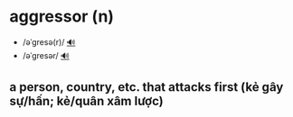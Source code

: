 # aggressor (n)

- /əˈɡresə(r)/ [🔊](https://www.oxfordlearnersdictionaries.com/media/english/uk_pron/a/agg/aggre/aggressor__gb_1.mp3)
- /əˈɡresər/ [🔊](https://www.oxfordlearnersdictionaries.com/media/english/us_pron/a/agg/aggre/aggressor__us_1.mp3)

## a person, country, etc. that attacks first (kẻ gây sự/hấn; kẻ/quân xâm lược)